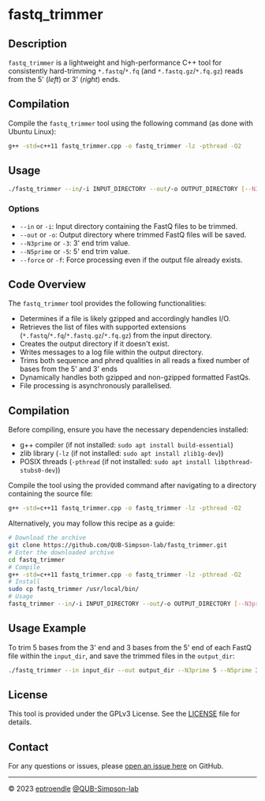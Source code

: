 # fastq_trimmer

## Description
`fastq_trimmer` is a lightweight and high-performance C++ tool for consistently hard-trimming `*.fastq`/`*.fq` (and `*.fastq.gz`/`*.fq.gz`) reads from the 5' (_left_) or 3' (_right_) ends.

## Compilation
Compile the `fastq_trimmer` tool using the following command (as done with Ubuntu Linux):

```sh
g++ -std=c++11 fastq_trimmer.cpp -o fastq_trimmer -lz -pthread -O2
```
## Usage
```sh
./fastq_trimmer --in/-i INPUT_DIRECTORY --out/-o OUTPUT_DIRECTORY [--N3prime/-3] 3_PRIME_TRIM_BASES [--N5prime/-5] 5_PRIME_TRIM_BASES
```
### Options
- `--in` or `-i`: Input directory containing the FastQ files to be trimmed.
- `--out` or `-o`: Output directory where trimmed FastQ files will be saved.
- `--N3prime` or `-3`: 3' end trim value.
- `--N5prime` or `-5`: 5' end trim value.
- `--force` or `-f`: Force processing even if the output file already exists.

## Code Overview
The `fastq_trimmer` tool provides the following functionalities:

- Determines if a file is likely gzipped and accordingly handles I/O.
- Retrieves the list of files with supported extensions (`*.fastq`/`*.fq`/`*.fastq.gz`/`*.fq.gz`) from the input directory.
- Creates the output directory if it doesn't exist.
- Writes messages to a log file within the output directory.
- Trims both sequence and phred qualities in all reads a fixed number of bases from the 5' and 3' ends
- Dynamically handles both gzipped and non-gzipped formatted FastQs.
- File processing is asynchronously parallelised.

## Compilation
Before compiling, ensure you have the necessary dependencies installed:
- g++ compiler (if not installed: `sudo apt install build-essential`)
- zlib library (`-lz` (if not installed: `sudo apt install zlib1g-dev`))
- POSIX threads (`-pthread` (if not installed: `sudo apt install libpthread-stubs0-dev`))

Compile the tool using the provided command after navigating to a directory containing the source file:
```sh
g++ -std=c++11 fastq_trimmer.cpp -o fastq_trimmer -lz -pthread -O2
```
Alternatively, you may follow this recipe as a guide:
```sh
# Download the archive
git clone https://github.com/QUB-Simpson-lab/fastq_trimmer.git
# Enter the downloaded archive
cd fastq_trimmer
# Compile
g++ -std=c++11 fastq_trimmer.cpp -o fastq_trimmer -lz -pthread -O2
# Install
sudo cp fastq_trimmer /usr/local/bin/
# Usage
fastq_trimmer --in/-i INPUT_DIRECTORY --out/-o OUTPUT_DIRECTORY [--N3prime/-3] 3_PRIME_TRIM_BASES [--N5prime/-5] 5_PRIME_TRIM_BASES
```

## Usage Example
To trim 5 bases from the 3' end and 3 bases from the 5' end of each FastQ file within the `input_dir`, and save the trimmed files in the `output_dir`:
```sh
./fastq_trimmer --in input_dir --out output_dir --N3prime 5 --N5prime 3
```
## License
This tool is provided under the GPLv3 License. See the [LICENSE](LICENSE) file for details.

## Contact
For any questions or issues, please [open an issue here](https://github.com/QUB-Simpson-lab/fastq_trimmer/issues/new/choose) on GitHub.

---
© 2023 [eptroendle](https://github.com/eptroendle) [@QUB-Simpson-lab](https://github.com/QUB-Simpson-lab)
